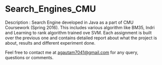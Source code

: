 # Search_Engines_CMU
Description : Search Engine developed in Java as a part of CMU Coursework (Spring 2016). This includes various algorithm like BM35, Indri and Learning to rank algorithm trained ove SVM. 
Each assignment is built over the previous one and contains detailed report about what the project is about, results and different experiment done.

Feel free to contact me at agautam7041@gmail.com for any query, questions or comments. 
